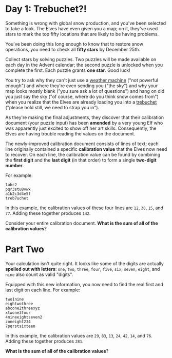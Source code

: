 # Day 1: Trebuchet?!
Something is wrong with global snow production, and you've been selected to take a look. The Elves have even given you 
a map; on it, they've used stars to mark the top fifty locations that are likely to be having problems.

You've been doing this long enough to know that to restore snow operations, you need to check all **fifty stars** by 
December 25th.

Collect stars by solving puzzles. Two puzzles will be made available on each day in the Advent calendar; the second 
puzzle is unlocked when you complete the first. Each puzzle grants **one star**. Good luck!

You try to ask why they can't just use a [weather machine](https://adventofcode.com/2015/day/1) ("not powerful enough") 
and where they're even sending you ("the sky") and why your map looks mostly blank ("you sure ask a lot of questions") 
and hang on did you just say the sky ("of course, where do you think snow comes from") when you realize that the Elves 
are already loading you into a [trebuchet](https://en.wikipedia.org/wiki/Trebuchet) ("please hold still, we need to 
strap you in").

As they're making the final adjustments, they discover that their calibration document (your puzzle input) has been 
**amended** by a very young Elf who was apparently just excited to show off her art skills. Consequently, the Elves 
are having trouble reading the values on the document.

The newly-improved calibration document consists of lines of text; each line originally contained a specific 
**calibration value** that the Elves now need to recover. On each line, the calibration value can be found by combining 
the **first digit** and the **last digit** (in that order) to form a single **two-digit number**.

For example:
```
1abc2
pqr3stu8vwx
a1b2c3d4e5f
treb7uchet
```
In this example, the calibration values of these four lines are `12`, `38`, `15`, and `77`. Adding these together 
produces `142`.

Consider your entire calibration document. **What is the sum of all of the calibration values**?

# Part Two
Your calculation isn't quite right. It looks like some of the digits are actually **spelled out with letters**: `one`, 
`two`, `three`, `four`, `five`, `six`, `seven`, `eight`, and `nine` also count as valid "digits".

Equipped with this new information, you now need to find the real first and last digit on each line. For example:
```
two1nine
eightwothree
abcone2threexyz
xtwone3four
4nineeightseven2
zoneight234
7pqrstsixteen
```
In this example, the calibration values are `29`, `83`, `13`, `24`, `42`, `14`, and `76`. Adding these together 
produces `281`.

**What is the sum of all of the calibration values**?
